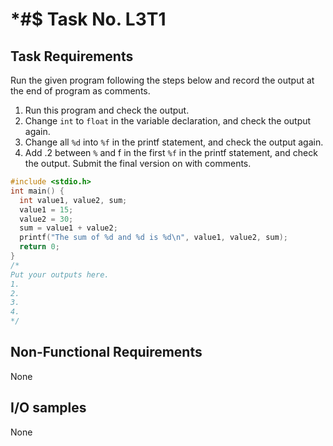 # *#$ Task No. L3T1

## Task Requirements
Run the given program following the steps below and record the output at the end of program as comments.
1.	Run this program and check the output. 
2.	Change `int` to `float` in the variable declaration, and check the output again.
3.	Change all `%d` into `%f` in the printf statement, and check the output again.
4.	Add .2 between `%` and f in the first `%f` in the printf statement, and check the output.
Submit the final version on with comments.

```c
#include <stdio.h>
int main() {
  int value1, value2, sum;
  value1 = 15;
  value2 = 30;
  sum = value1 + value2;
  printf("The sum of %d and %d is %d\n", value1, value2, sum);
  return 0;
} 
/* 
Put your outputs here.
1. 
2.
3.
4.
*/
```

## Non-Functional Requirements

None

## I/O samples

None
